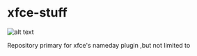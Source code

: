 # xfce-stuff
![alt text](https://github.com/mpist/xfce-stuff/raw/master/xfce-nameday-plugin/screenshot/img.png "Screenshot")

Repository primary for xfce's nameday plugin ,but not limited to

